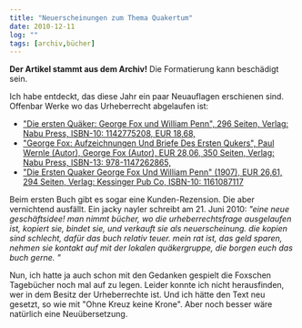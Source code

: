```yaml
---
title: "Neuerscheinungen zum Thema Quakertum"
date: 2010-12-11
log: ""
tags: [archiv,bücher]
---
```

**Der Artikel stammt aus dem Archiv!** Die Formatierung kann beschädigt sein.

Ich habe entdeckt, das diese Jahr ein paar Neuauflagen erschienen sind. Offenbar Werke wo das Urheberrecht abgelaufen ist:
<ul>
<li><a href="http://www.amazon.de/Die-ersten-Qu%C3%A4ker-George-William/dp/1142775208/ref=sr_1_1?s=books&ie=UTF8&qid=1292096659&sr=1-1">"Die ersten Quäker: George Fox und William Penn", 296 Seiten, Verlag: Nabu Press, ISBN-10: 1142775208, EUR 18,68,</a></li>
<li><a href="http://www.amazon.de/George-Fox-Aufzeichnungen-Briefe-Ersten/dp/1147262861/ref=sr_1_3?s=books&ie=UTF8&qid=1292096659&sr=1-3">"George Fox: Aufzeichnungen Und Briefe Des Ersten Qukers", Paul Wernle (Autor), George Fox (Autor), EUR 28,06, 350 Seiten, Verlag: Nabu Press, ISBN-13: 978-1147262865, </a></li>
<li><a href="http://www.amazon.de/Ersten-Quaker-George-William-Penn/dp/1161087117/ref=sr_1_4?s=books&ie=UTF8&qid=1292096659&sr=1-4">"Die Ersten Quaker George Fox Und William Penn" (1907), EUR 26,61, 294 Seiten, Verlag: Kessinger Pub Co, ISBN-10: 1161087117</a></li>
</ul>
<!--break-->
Beim ersten Buch gibt es sogar eine Kunden-Rezension. Die aber vernichtend ausfällt. Ein jacky nayler schreibt am 21. Juni 2010:
<i>"eine neue geschäftsidee! man nimmt bücher, wo die urheberrechtsfrage ausgelaufen ist, kopiert sie, bindet sie, und verkauft sie als neuerscheinung. die kopien sind schlecht, dafür das buch relativ teuer. mein rat ist, das geld sparen, nehmen sie kontakt auf mit der lokalen quäkergruppe, die borgen euch das buch gerne. "</i>

Nun, ich hatte ja auch schon mit den Gedanken gespielt die Foxschen Tagebücher noch mal auf zu legen. Leider konnte ich nicht herausfinden, wer in dem Besitz der Urheberrechte ist. Und ich hätte den Text neu gesetzt, so  wie mit "Ohne Kreuz keine Krone". Aber noch besser wäre natürlich eine Neuübersetzung. 


